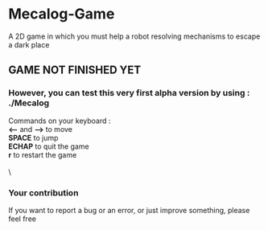 # Mecalog-Game
A 2D game in which you must help a robot resolving mechanisms to escape a dark place

## GAME NOT FINISHED YET

### However, you can test this very first alpha version by using : ./Mecalog
Commands on your keyboard : \
**<--** and **-->**  to move \
**SPACE**            to jump \
**ECHAP**            to quit the game \
**r**                to restart the game \
\
\
### Your contribution
If you want to report a bug or an error, or just improve something, please feel free
